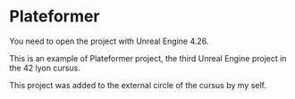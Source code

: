 # Plateformer

You need to open the project with Unreal Engine 4.26.

This is an example of Plateformer project, the third Unreal Engine project in the 42 lyon cursus.

This project was added to the external circle of the cursus by my self.
